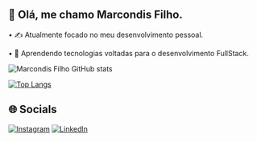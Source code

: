 ##  👋 Olá, me chamo Marcondis Filho.

• ✍️ Atualmente focado no meu desenvolvimento pessoal.

• 🌱 Aprendendo tecnologias voltadas para o desenvolvimento FullStack.


![Marcondis Filho GitHub stats](https://github-readme-stats.vercel.app/api?username=MarcondisFilho&show_icons=true&theme=dracula)

[![Top Langs](https://github-readme-stats.vercel.app/api/top-langs/?username=MarcondisFilho&layout=compact)](https://github.com/MarcondisFilho/github-readme-stats)

## 🌐 Socials
[![Instagram](https://img.shields.io/badge/Instagram-E4405F?style=for-the-badge&logo=instagram&logoColor=white)](https://www.instagram.com/marcondis_filho/)
[![Linkedln](https://img.shields.io/badge/LinkedIn-0077B5?style=for-the-badge&logo=linkedin&logoColor=white)](https://www.linkedin.com/in/marcondis-filho-1b5a85231/)

